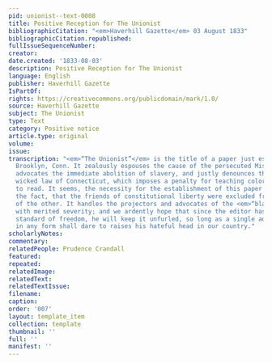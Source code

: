 ```yaml
---
pid: unionist--text-0008
title: Positive Reception for The Unionist
bibliographicCitation: "<em>Haverhill Gazette</em> 03 August 1833"
bibliographicCitation.republished: 
fullIssueSequenceNumber: 
creator: 
date.created: '1833-08-03'
description: Positive Reception for The Unionist
language: English
publisher: Haverhill Gazette
IsPartOf: 
rights: https://creativecommons.org/publicdomain/mark/1.0/
source: Haverhill Gazette
subject: The Unionist
type: Text
category: Positive notice
article.type: original
volume: 
issue: 
transcription: "<em>“The Unionist”</em> is the title of a paper just established at
  Brooklyn, Conn. It zealously espouses the cause of the persecuted Miss Crandall,
  advocates the immediate abolition of slavery, and justly denounces the foolish and
  wicked law of Connecticut, which imposes a penalty for teaching colored persons
  to read. It seems, the necessity for the establishment of this paper arose from
  the fact, that the friends of constitutional liberty were excluded from the columns
  of the other. It handles the projectors and advocates of the <em>“black </em>law”
  with merited severity; and we ardently hope that since the editor has raised the
  standard of freedom, he will keep it unfurled, so long as a single advocate of slavery
  in any form shall dare to raises his hateful head in our country."
scholarlyNotes: 
commentary: 
relatedPeople: Prudence Crandall
featured: 
repeated: 
relatedImage: 
relatedText: 
relatedTextIssue: 
filename: 
caption: 
order: '007'
layout: template_item
collection: template
thumbnail: ''
full: ''
manifest: ''
---
```

